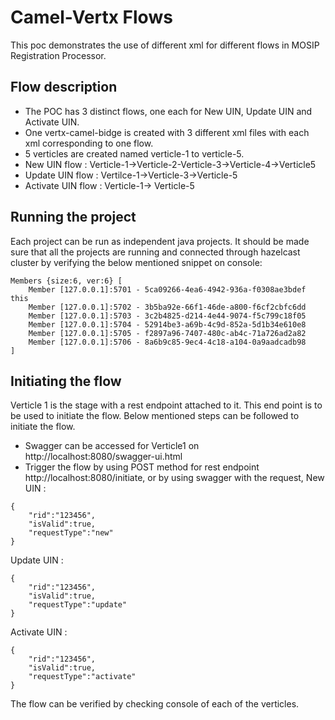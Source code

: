 # Camel-Vertx Flows
This poc demonstrates the use of different xml for different flows in MOSIP Registration Processor.
## Flow description
* The POC has 3 distinct flows, one each for New UIN, Update UIN and Activate UIN. 
* One vertx-camel-bidge is created with 3 different xml files with each xml corresponding to one flow.
* 5 verticles are created named verticle-1 to verticle-5.
* New UIN flow : Verticle-1->Verticle-2-Verticle-3->Verticle-4->Verticle5
* Update UIN flow : Vertilce-1->Verticle-3->Verticle-5
* Activate UIN flow : Verticle-1-> Verticle-5
## Running the project
Each project can be run as independent java projects. It should be made sure that all the projects are running and connected through hazelcast cluster by verifying the below mentioned snippet on console: 
```
Members {size:6, ver:6} [
	Member [127.0.0.1]:5701 - 5ca09266-4ea6-4942-936a-f0308ae3bdef this
	Member [127.0.0.1]:5702 - 3b5ba92e-66f1-46de-a800-f6cf2cbfc6dd
	Member [127.0.0.1]:5703 - 3c2b4825-d214-4e44-9074-f5c799c18f05
	Member [127.0.0.1]:5704 - 52914be3-a69b-4c9d-852a-5d1b34e610e8
	Member [127.0.0.1]:5705 - f2897a96-7407-480c-ab4c-71a726ad2a82
	Member [127.0.0.1]:5706 - 8a6b9c85-9ec4-4c18-a104-0a9aadcadb98
]
```
## Initiating the flow
Verticle 1 is the stage with a rest endpoint attached to it. This end point is to be used to initiate the flow. Below mentioned steps can be followed to initiate the flow.
* Swagger can be accessed for Verticle1 on http://localhost:8080/swagger-ui.html
* Trigger the flow by using POST method for rest endpoint http://localhost:8080/initiate, or by using swagger with the request,
New UIN : 
```
{
	"rid":"123456",
	"isValid":true,
	"requestType":"new"
}
```
Update UIN : 
```
{
	"rid":"123456",
	"isValid":true,
	"requestType":"update"
}
```
Activate UIN :
```
{
	"rid":"123456",
	"isValid":true,
	"requestType":"activate"
}
```
The flow can be verified by checking console of each of the verticles.

